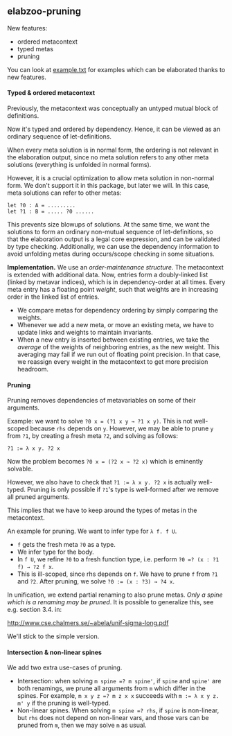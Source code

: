 ## elabzoo-pruning

New features:
- ordered metacontext
- typed metas
- pruning

You can look at [example.txt](example.txt) for examples which can be elaborated thanks to new features.

#### Typed & ordered metacontext

Previously, the metacontext was conceptually an untyped mutual block of definitions.

Now it's typed and ordered by dependency. Hence, it can be viewed as an ordinary
sequence of let-definitions.

When every meta solution is in normal form, the ordering is not relevant in the
elaboration output, since no meta solution refers to any other meta solutions (everything is unfolded in normal forms).

However, it is a crucial optimization to allow meta solution in non-normal form.
We don't support it in this package, but later we will. In this case, meta solutions
can refer to other metas:

    let ?0 : A = .........
    let ?1 : B = ..... ?0 ......

This prevents size blowups of solutions. At the same time, we want the solutions
to form an ordinary non-mutual sequence of let-definitions, so that the
elaboration output is a legal core expression, and can be validated by type
checking. Additionally, we can use the dependency information to avoid unfolding
metas during occurs/scope checking in some situations.

**Implementation.** We use an *order-maintenance structure*. The metacontext is extended
with additional data. Now, entries form a doubly-linked list (linked by metavar indices),
which is in dependency-order at all times. Every meta entry has a floating point *weight*,
such that weights are in increasing order in the linked list of entries.

- We compare metas for dependency ordering by simply comparing the weights.
- Whenever we add a new meta, or move an existing meta, we have to update links and
  weights to maintain invariants.
- When a new entry is inserted between existing entries, we take the *average*
  of the weights of neighboring entries, as the new weight. This averaging may
  fail if we run out of floating point precision. In that case, we reassign
  every weight in the metacontext to get more precision headroom.


#### Pruning

Pruning removes dependencies of metavariables on some of their arguments.

Example: we want to solve `?0 x = (?1 x y → ?1 x y)`. This is not well-scoped
because `rhs` depends on `y`. However, we may be able to prune `y` from `?1`, by creating
a fresh meta `?2`, and solving as follows:

    ?1 := λ x y. ?2 x

Now the problem becomes	`?0 x = (?2 x → ?2 x)` which is eminently solvable.

However, we also have to check that `?1 := λ x y. ?2 x` is actually well-typed.
Pruning is only possible if `?1`'s type is well-formed after we remove all pruned
arguments.

This implies that we have to keep around the types of metas in the metacontext.

An example for pruning. We want to infer type for `λ f. f U`.

- `f` gets the fresh meta `?0` as a type.
- We infer type for the body.
- In `f U`, we refine `?0` to a fresh function type, i.e. perform `?0 =? (x : ?1 f) → ?2 f x`.
- This is ill-scoped, since rhs depends on `f`. We have to prune `f` from `?1` and `?2`.
  After pruning, we solve `?0 := (x : ?3) → ?4 x`.

In unification, we extend partial renaming to also prune metas. *Only a spine
which is a renaming may be pruned*. It is possible to generalize this, see e.g.
section 3.4. in:

  http://www.cse.chalmers.se/~abela/unif-sigma-long.pdf

We'll stick to the simple version.


#### Intersection & non-linear spines

We add two extra use-cases of pruning.

- Intersection: when solving `m spine =? m spine'`, if `spine` and `spine'`
  are both renamings, we prune all arguments from `m` which differ in the spines.
  For example, `m x y z =? m z x x` succeeds with `m := λ x y z. m' y` if the
  pruning is well-typed.
- Non-linear spines. When solving `m spine =? rhs`, if `spine` is non-linear, but
  `rhs` does not depend on non-linear vars, and those vars can be pruned from `m`,
  then we may solve `m` as usual.
